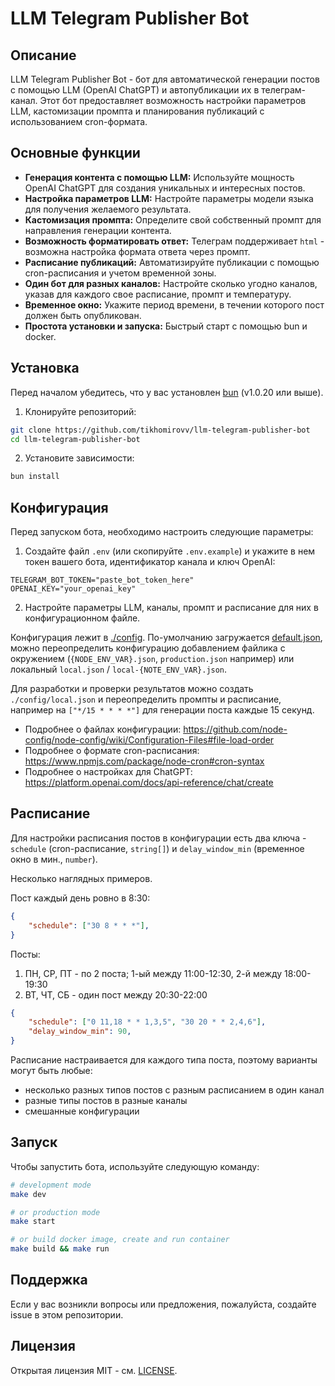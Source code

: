 # LLM Telegram Publisher Bot

## Описание

LLM Telegram Publisher Bot - бот для автоматической генерации постов с помощью LLM (OpenAI ChatGPT) и автопубликации их в телеграм-канал. Этот бот предоставляет возможность настройки параметров LLM, кастомизации промпта и планирования публикаций с использованием cron-формата.

## Основные функции

- **Генерация контента с помощью LLM:** Используйте мощность OpenAI ChatGPT для создания уникальных и интересных постов.
- **Настройка параметров LLM:** Настройте параметры модели языка для получения желаемого результата.
- **Кастомизация промпта:** Определите свой собственный промпт для направления генерации контента.
- **Возможность форматировать ответ:** Телеграм поддерживает `html` - возможна настройка формата ответа через промпт.
- **Расписание публикаций:** Автоматизируйте публикации с помощью cron-расписания и учетом временной зоны.
- **Один бот для разных каналов:** Настройте сколько угодно каналов, указав для каждого свое расписание, промпт и температуру.
- **Временное окно:** Укажите период времени, в течении которого пост должен быть опубликован.
- **Простота установки и запуска:** Быстрый старт с помощью bun и docker.

## Установка

Перед началом убедитесь, что у вас установлен [bun](https://bun.sh) (v1.0.20 или выше).

1. Клонируйте репозиторий:

```bash
git clone https://github.com/tikhomirovv/llm-telegram-publisher-bot
cd llm-telegram-publisher-bot
```

2. Установите зависимости:

```bash
bun install
```

## Конфигурация

Перед запуском бота, необходимо настроить следующие параметры:

1. Создайте файл `.env` (или скопируйте `.env.example`) и укажите в нем токен вашего бота, идентификатор канала и ключ OpenAI:

```env
TELEGRAM_BOT_TOKEN="paste_bot_token_here"
OPENAI_KEY="your_openai_key"
```

2. Настройте параметры LLM, каналы, промпт и расписание для них в конфигурационном файле.

Конфигурация лежит в [./config](./config). По-умолчанию загружается [default.json](./config/default.json), можно переопределить конфигурацию добавлением файлика с окружением (`{NODE_ENV_VAR}.json`, `production.json` например) или локальный `local.json` / `local-{NOTE_ENV_VAR}.json`.

Для разработки и проверки результатов можно создать `./config/local.json` и переопределить промпты и расписание, например на `["*/15 * * * *"]` для генерации поста каждые 15 секунд.

 - Подробнее о файлах конфигурации: https://github.com/node-config/node-config/wiki/Configuration-Files#file-load-order
 - Подробнее о формате cron-расписания: https://www.npmjs.com/package/node-cron#cron-syntax
 - Подробнее о настройках для ChatGPT: https://platform.openai.com/docs/api-reference/chat/create

## Расписание

Для настройки расписания постов в конфигурации есть два ключа - `schedule` (cron-расписание, `string[]`) и `delay_window_min` (временное окно в мин., `number`).

Несколько наглядных примеров.

Пост каждый день ровно в 8:30:

```json
{
    "schedule": ["30 8 * * *"],
}
```

Посты:

1. ПН, СР, ПТ - по 2 поста; 1-ый между 11:00-12:30, 2-й между 18:00-19:30
2. ВТ, ЧТ, СБ - один пост между 20:30-22:00

```json
{
    "schedule": ["0 11,18 * * 1,3,5", "30 20 * * 2,4,6"],
    "delay_window_min": 90,
}
```

Расписание настраивается для каждого типа поста, поэтому варианты могут быть любые:

 - несколько разных типов постов с разным расписанием в один канал
 - разные типы постов в разные каналы
 - смешанные конфигурации

## Запуск

Чтобы запустить бота, используйте следующую команду:

```bash
# development mode
make dev

# or production mode
make start

# or build docker image, create and run container
make build && make run
```

## Поддержка

Если у вас возникли вопросы или предложения, пожалуйста, создайте issue в этом репозитории.

## Лицензия

Открытая лицензия MIT - см. [LICENSE](LICENSE).
